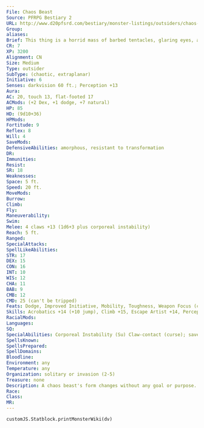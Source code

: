 ```yaml
---
File: Chaos Beast
Source: PFRPG Bestiary 2
URL: http://www.d20pfsrd.com/bestiary/monster-listings/outsiders/chaos-beast
Group: 
aliases: 
Brief: This thing is a horrid mass of barbed tentacles, glaring eyes, and gnashing teeth, twisting upon itself and reshaping into new forms.
CR: 7
XP: 3200
Alignment: CN
Size: Medium
Type: outsider
SubType: (chaotic, extraplanar)
Initiative: 6
Senses: darkvision 60 ft.; Perception +13
Aura: 
AC: 20, touch 13, flat-footed 17
ACMods: (+2 Dex, +1 dodge, +7 natural)
HP: 85
HD: (9d10+36)
HPMods: 
Fortitude: 9
Reflex: 8
Will: 4
SaveMods: 
DefensiveAbilities: amorphous, resistant to transformation
DR: 
Immunities: 
Resist: 
SR: 18
Weaknesses: 
Space: 5 ft.
Speed: 20 ft.
MoveMods: 
Burrow: 
Climb: 
Fly: 
Maneuverability: 
Swim: 
Melee: 4 claws +13 (1d6+3 plus corporeal instability)
Reach: 5 ft.
Ranged: 
SpecialAttacks: 
SpellLikeAbilities: 
STR: 17
DEX: 15
CON: 16
INT: 10
WIS: 12
CHA: 11
BAB: 9
CMB: 12
CMD: 25 (can't be tripped)
Feats: Dodge, Improved Initiative, Mobility, Toughness, Weapon Focus (claw)
Skills: Acrobatics +14 (+10 jump), Climb +15, Escape Artist +14, Perception +13, Stealth +14, Swim +15
RacialMods: 
Languages: 
SQ: 
SpecialAbilities: Corporeal Instability (Su) Claw-contact (curse); save Fort DC 17; effect amorphous body and 1 Wisdom drain per round (see below); cure 3 consecutive saves. The save DC is Con-based.  A creature cursed with an amorphous body becomes a spongy, shapeless mass. Unless the victim manages to control the effect (see below), its shape constantly melts, flows, writhes, and boils. An affected creature is unable to hold or use any item. Clothing, armor, helmets, and rings become useless. Large items worn or carried-armor, backpacks, even shirts-hamper more than help, reducing the victim's Dexterity score by 4. Speed is reduced to 10 feet or one-quarter normal, whichever is less. The victim gains the amorphous quality, but cannot cast spells or use magic items, and it attacks blindly, unable to distinguish friend from foe (-4 penalty on attack rolls and a 50% miss chance, regardless of the attack roll).  A victim can temporarily regain its own shape by taking a standard action to attempt a DC 15 Will save (this check DC does not vary for a chaos beast with different Hit Dice or ability scores). A success reestablishes the creature's normal form for 1 minute. Spells that change the victim's shape (such as alter self, beast shape, elemental body, and polymorph) do not remove the curse, but hold the creature in a stable form (which might not be its own form, depending on the spell) and prevent additional Wisdom drain for the duration of the spell; shapechange and stoneskin have a similar effect. The victim takes 1 point of Wisdom drain from mental shock every round that it ends its turn in an amorphous shape-upon being drained to 1 Wisdom, further Wisdom drain ceases and the amorphous body effect is permanent until removed via magic (no further number of saving throws can cure the condition at this time).  Resistant to Transformation (Ex) Transmutation effects, such as polymorphing or petrification, force a chaos beast into a new shape, but at the start of its next turn, it immediately returns to its normal form as a free action.
SpellsKnown: 
SpellsPrepared: 
SpellDomains: 
Bloodline: 
Environment: any
Temperature: any
Organization: solitary or invasion (2-5)
Treasure: none
Description: A chaos beast's form changes without any goal or purpose.  Though at any particular second a chaos beast may appear to have dozens of limbs, whether claws, tentacles, stingers, and so on, the lightning-quick shifts of its body mean most of these are gone before it has a chance to use them, and its attacks are always treated as claws regardless of the creature's appearance.
Race: 
Class: 
MR: 
---
```

```dataviewjs
customJS.Statblock.printMonsterWiki(dv)
```
